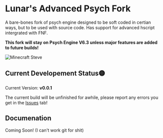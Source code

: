 # Lunar's Advanced Psych Fork

A bare-bones fork of psych engine designed to be soft coded in certian ways, but to be used with source code. Has support for advanced hscript intergrated with FNF.

**This fork will stay on Psych Engine V6.3 unless major features are added to future builds!**

![Minecraft Steve](https://i.imgur.com/fRACgfU.png)

## Current Developement Status🟡

Current Version: **v0.0.1**

The current build will be unfinished for awhile, please report any errors you get in the [Issues](https://github.com/lunarcleint/Psych-Advanced-Hscript/issues) tab!

## Documenation

Coming Soon! (I can't work git for shit)

